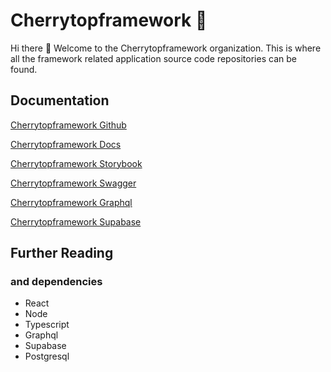 # Cherrytopframework 🍒

Hi there 👋 Welcome to the Cherrytopframework organization. This is where all the framework related application source code repositories can be found.

## Documentation

[Cherrytopframework Github]()

[Cherrytopframework Docs]()

[Cherrytopframework Storybook]()

[Cherrytopframework Swagger]()

[Cherrytopframework Graphql]()

[Cherrytopframework Supabase]()

## Further Reading
### and dependencies

- React
- Node
- Typescript
- Graphql
- Supabase
- Postgresql

<!--

**Here are some ideas to get you started:**

🙋‍♀️ A short introduction - what is your organization all about?
🌈 Contribution guidelines - how can the community get involved?
👩‍💻 Useful resources - where can the community find your docs? Is there anything else the community should know?
🍿 Fun facts - what does your team eat for breakfast?
🧙 Remember, you can do mighty things with the power of [Markdown](https://docs.github.com/github/writing-on-github/getting-started-with-writing-and-formatting-on-github/basic-writing-and-formatting-syntax)
-->
